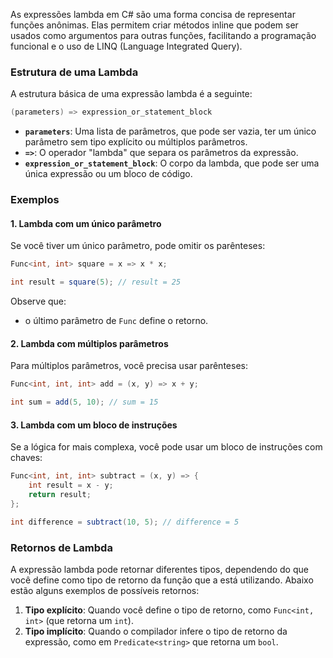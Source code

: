 As expressões lambda em C# são uma forma concisa de representar funções anônimas. Elas permitem criar métodos inline que podem ser usados como argumentos para outras funções, facilitando a programação funcional e o uso de LINQ (Language Integrated Query).

### Estrutura de uma Lambda

A estrutura básica de uma expressão lambda é a seguinte:
```csharp
(parameters) => expression_or_statement_block
```

- **`parameters`**: Uma lista de parâmetros, que pode ser vazia, ter um único parâmetro sem tipo explícito ou múltiplos parâmetros.
- **`=>`**: O operador "lambda" que separa os parâmetros da expressão.
- **`expression_or_statement_block`**: O corpo da lambda, que pode ser uma única expressão ou um bloco de código.

### Exemplos

#### 1. Lambda com um único parâmetro

Se você tiver um único parâmetro, pode omitir os parênteses:
```csharp
Func<int, int> square = x => x * x;

int result = square(5); // result = 25
```
Observe que:
- o último parâmetro de `Func` define o retorno.

#### 2. Lambda com múltiplos parâmetros

Para múltiplos parâmetros, você precisa usar parênteses:
```csharp
Func<int, int, int> add = (x, y) => x + y;

int sum = add(5, 10); // sum = 15
```

#### 3. Lambda com um bloco de instruções

Se a lógica for mais complexa, você pode usar um bloco de instruções com chaves:

```csharp
Func<int, int, int> subtract = (x, y) => {
    int result = x - y;
    return result;
};

int difference = subtract(10, 5); // difference = 5
```

### Retornos de Lambda

A expressão lambda pode retornar diferentes tipos, dependendo do que você define como tipo de retorno da função que a está utilizando. Abaixo estão alguns exemplos de possíveis retornos:

1. **Tipo explícito**: Quando você define o tipo de retorno, como `Func<int, int>` (que retorna um `int`).
2. **Tipo implícito**: Quando o compilador infere o tipo de retorno da expressão, como em `Predicate<string>` que retorna um `bool`.